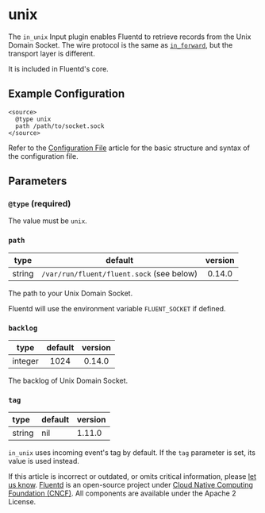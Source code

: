 # unix

The `in_unix` Input plugin enables Fluentd to retrieve records from the Unix Domain Socket. The wire protocol is the same as [`in_forward`](forward.md), but the transport layer is different.

It is included in Fluentd's core.

## Example Configuration

```text
<source>
  @type unix
  path /path/to/socket.sock
</source>
```

Refer to the [Configuration File](../configuration/config-file.md) article for the basic structure and syntax of the configuration file.

## Parameters

### `@type` \(required\)

The value must be `unix`.

### `path`

| type | default | version |
| :---: | :---: | :---: |
| string | `/var/run/fluent/fluent.sock` \(see below\) | 0.14.0 |

The path to your Unix Domain Socket.

Fluentd will use the environment variable `FLUENT_SOCKET` if defined.

### `backlog`

| type | default | version |
| :---: | :---: | :---: |
| integer | 1024 | 0.14.0 |

The backlog of Unix Domain Socket.

### `tag`

| type | default | version |
| :--- | :--- | :--- |
| string | nil | 1.11.0 |

`in_unix` uses incoming event's tag by default. If the `tag` parameter is set, its value is used instead.

If this article is incorrect or outdated, or omits critical information, please [let us know](https://github.com/fluent/fluentd-docs-gitbook/issues?state=open). [Fluentd](http://www.fluentd.org/) is an open-source project under [Cloud Native Computing Foundation \(CNCF\)](https://cncf.io/). All components are available under the Apache 2 License.

